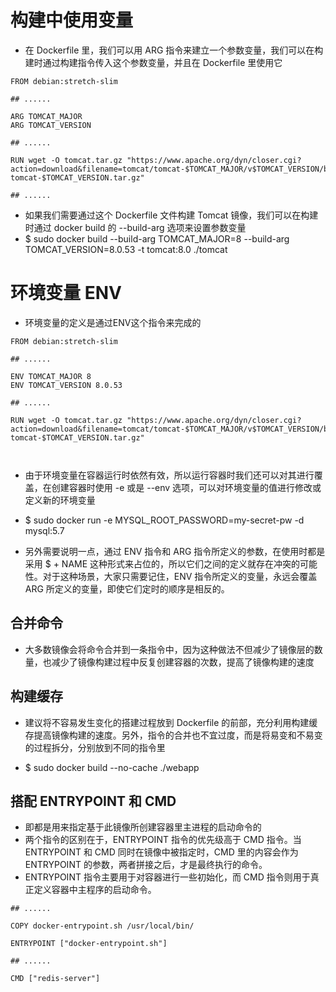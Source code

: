 # 构建中使用变量
* 在 Dockerfile 里，我们可以用 ARG 指令来建立一个参数变量，我们可以在构建时通过构建指令传入这个参数变量，并且在 Dockerfile 里使用它

```
FROM debian:stretch-slim

## ......

ARG TOMCAT_MAJOR
ARG TOMCAT_VERSION

## ......

RUN wget -O tomcat.tar.gz "https://www.apache.org/dyn/closer.cgi?action=download&filename=tomcat/tomcat-$TOMCAT_MAJOR/v$TOMCAT_VERSION/bin/apache-tomcat-$TOMCAT_VERSION.tar.gz"

## ......

```
* 如果我们需要通过这个 Dockerfile 文件构建 Tomcat 镜像，我们可以在构建时通过 docker build 的 --build-arg 选项来设置参数变量
* $ sudo docker build --build-arg TOMCAT_MAJOR=8 --build-arg TOMCAT_VERSION=8.0.53 -t tomcat:8.0 ./tomcat


# 环境变量 ENV
* 环境变量的定义是通过ENV这个指令来完成的
```
FROM debian:stretch-slim

## ......

ENV TOMCAT_MAJOR 8
ENV TOMCAT_VERSION 8.0.53

## ......

RUN wget -O tomcat.tar.gz "https://www.apache.org/dyn/closer.cgi?action=download&filename=tomcat/tomcat-$TOMCAT_MAJOR/v$TOMCAT_VERSION/bin/apache-tomcat-$TOMCAT_VERSION.tar.gz"



```

* 由于环境变量在容器运行时依然有效，所以运行容器时我们还可以对其进行覆盖，在创建容器时使用 -e 或是 --env 选项，可以对环境变量的值进行修改或定义新的环境变量

* $ sudo docker run -e MYSQL_ROOT_PASSWORD=my-secret-pw -d mysql:5.7

* 另外需要说明一点，通过 ENV 指令和 ARG 指令所定义的参数，在使用时都是采用 $ + NAME 这种形式来占位的，所以它们之间的定义就存在冲突的可能性。对于这种场景，大家只需要记住，ENV 指令所定义的变量，永远会覆盖 ARG 所定义的变量，即使它们定时的顺序是相反的。

## 合并命令
* 大多数镜像会将命令合并到一条指令中，因为这种做法不但减少了镜像层的数量，也减少了镜像构建过程中反复创建容器的次数，提高了镜像构建的速度

## 构建缓存
* 建议将不容易发生变化的搭建过程放到 Dockerfile 的前部，充分利用构建缓存提高镜像构建的速度。另外，指令的合并也不宜过度，而是将易变和不易变的过程拆分，分别放到不同的指令里

* $ sudo docker build --no-cache ./webapp

## 搭配 ENTRYPOINT 和 CMD
* 即都是用来指定基于此镜像所创建容器里主进程的启动命令的
* 两个指令的区别在于，ENTRYPOINT 指令的优先级高于 CMD 指令。当 ENTRYPOINT 和 CMD 同时在镜像中被指定时，CMD 里的内容会作为 ENTRYPOINT 的参数，两者拼接之后，才是最终执行的命令。
* ENTRYPOINT 指令主要用于对容器进行一些初始化，而 CMD 指令则用于真正定义容器中主程序的启动命令。

```
## ......

COPY docker-entrypoint.sh /usr/local/bin/

ENTRYPOINT ["docker-entrypoint.sh"]

## ......

CMD ["redis-server"]



```